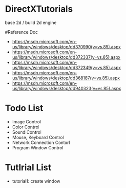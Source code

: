 # DirectXTutorials
base 2d / build 2d engine

#Reference Doc
- https://msdn.microsoft.com/en-us/library/windows/desktop/dd370990(v=vs.85).aspx
- https://msdn.microsoft.com/en-us/library/windows/desktop/dd372337(v=vs.85).aspx
- https://msdn.microsoft.com/en-us/library/windows/desktop/dd372349(v=vs.85).aspx
- https://msdn.microsoft.com/en-us/library/windows/desktop/dd368187(v=vs.85).aspx
- https://msdn.microsoft.com/en-us/library/windows/desktop/dd940323(v=vs.85).aspx

# Todo List   
- Image Control
- Color Control
- Sound Control
- Mouse, Keyboard Control
- Network Connection Contorl
- Program Window Control

# Tutlrial List
- tutorial1: create window